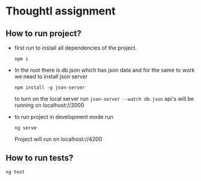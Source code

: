 # ThoughtI assignment

## How to run project?

- first run to install all dependencies of the project.

  `npm i`

- In the root there is db.json which has json data and for the same to work we need to install json server

  `npm install -g json-server`

  to turn on the local server run
  `json-server --watch db.json`
  api's will be running on localhost://3000

- to run project in development mode run

  `ng serve`

  Project will run on localhost://4200

## How to run tests?

`ng test`
